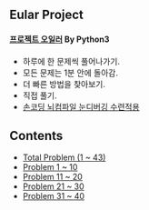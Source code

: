 ## Eular Project
#### [프로젝트 오일러](http://euler.synap.co.kr/) By Python3

- 하루에 한 문제씩 풀어나가기.  
- 모든 문제는 1분 안에 돌아감.  
- 더 빠른 방법을 찾아보기.  
- 직접 풀기.  
- [손코딩 뇌컴파일 눈디버깅 수련적용](https://github.com/DongjunLee/TIL-MAL/blob/master/Code/HandCoding_BrainCompile_EyeDebugging.md)

## Contents

- [Total Problem (1 ~ 43) ](Project%20Euler.ipynb)
- [Problem 1 ~ 10](Project_Euler_Problem_1~10.ipynb)
- [Problem 11 ~ 20](Project_Euler_Problem_11~20.ipynb)
- [Problem 21 ~ 30](Project_Euler_Problem_21~30.ipynb)
- [Problem 31 ~ 40](Project_Euler_Problem_31~40.ipynb)
